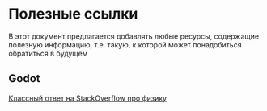 # Полезные ссылки

В этот документ предлагается добавлять любые ресурсы, содержащие полезную информацию, т.е. такую, к которой
может понадобиться обратиться в будущем

## Godot

[Классный ответ на StackOverflow про физику](https://stackoverflow.com/questions/69728827/how-do-i-detect-collisions-in-godot)

